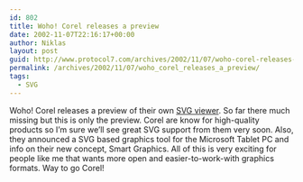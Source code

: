 ```yaml
---
id: 802
title: Woho! Corel releases a preview
date: 2002-11-07T22:16:17+00:00
author: Niklas
layout: post
guid: http://www.protocol7.com/archives/2002/11/07/woho-corel-releases-a-preview/
permalink: /archives/2002/11/07/woho_corel_releases_a_preview/
tags:
  - SVG
---
```

<div class='microid-11ca7de12669bdf97db105c988fd026c7f7fe7da'>
  <p>
    Woho! Corel releases a preview of their own <a href="http://www3.corel.com/cgi-bin/gx.cgi/AppLogic FTContentServer?pagename=Corel/Product/SmartGraphics/SVGViewer">SVG viewer</a>. So far there much missing but this is only the preview. Corel are know for high-quality products so I&#8217;m sure we&#8217;ll see great SVG support from them very soon. Also, they announced a SVG based graphics tool for the Microsoft Tablet PC and info on their new concept, Smart Graphics. All of this is very exciting for people like me that wants more open and easier-to-work-with graphics formats. Way to go Corel!
  </p>
</div>
